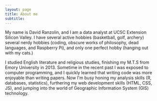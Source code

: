 ```yaml
---
layout: page
title: About me
subtitle: 
---
```


My name is David Ranzolin, and I am a data analyst at UCSC Extension Silicon Valley. I have several active hobbies (basketball, golf, archery)
several nerdy hobbies (coding, obscure works of philosophy, dead languages, and Raspberry Pi), and only one perfect hobby (hanging out with my cats.)  

I studied English literature and religious studies, finishing my M.T.S from Emory University in 2013. Sometime in the recent past I was exposed to computer programming, and I quickly learned that writing code was more enjoyable than writing papers. Now I'm busy honing my analysis skills (R, databases, statistics), furthering my web development skills (HTML, CSS, JS), and jumping into the world of Geographic Information System (GIS) technology.